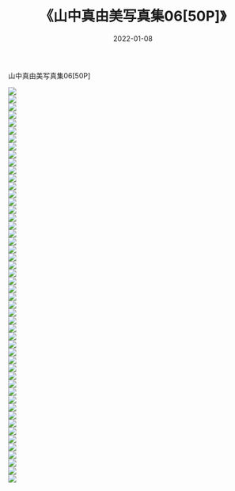 ﻿---
layout: post
title:  《山中真由美写真集06[50P]》
date:   2022-01-08
img: http://img.660000.xyz/Sharelink/性感/2022/山中真由美写真集06[50P]/000.jpg
categories: [美女, 清纯, 唯美]
---

山中真由美写真集06[50P]

  ![](http://img.660000.xyz/Sharelink/性感/2022/山中真由美写真集06[50P]/001.jpg) <br> ![](http://img.660000.xyz/Sharelink/性感/2022/山中真由美写真集06[50P]/002.jpg) <br> ![](http://img.660000.xyz/Sharelink/性感/2022/山中真由美写真集06[50P]/003.jpg) <br> ![](http://img.660000.xyz/Sharelink/性感/2022/山中真由美写真集06[50P]/004.jpg) <br> ![](http://img.660000.xyz/Sharelink/性感/2022/山中真由美写真集06[50P]/005.jpg) <br> ![](http://img.660000.xyz/Sharelink/性感/2022/山中真由美写真集06[50P]/006.jpg) <br> ![](http://img.660000.xyz/Sharelink/性感/2022/山中真由美写真集06[50P]/007.jpg) <br> ![](http://img.660000.xyz/Sharelink/性感/2022/山中真由美写真集06[50P]/008.jpg) <br> ![](http://img.660000.xyz/Sharelink/性感/2022/山中真由美写真集06[50P]/009.jpg) <br> ![](http://img.660000.xyz/Sharelink/性感/2022/山中真由美写真集06[50P]/010.jpg) <br> ![](http://img.660000.xyz/Sharelink/性感/2022/山中真由美写真集06[50P]/011.jpg) <br> ![](http://img.660000.xyz/Sharelink/性感/2022/山中真由美写真集06[50P]/012.jpg) <br> ![](http://img.660000.xyz/Sharelink/性感/2022/山中真由美写真集06[50P]/013.jpg) <br> ![](http://img.660000.xyz/Sharelink/性感/2022/山中真由美写真集06[50P]/014.jpg) <br> ![](http://img.660000.xyz/Sharelink/性感/2022/山中真由美写真集06[50P]/015.jpg) <br> ![](http://img.660000.xyz/Sharelink/性感/2022/山中真由美写真集06[50P]/016.jpg) <br> ![](http://img.660000.xyz/Sharelink/性感/2022/山中真由美写真集06[50P]/017.jpg) <br> ![](http://img.660000.xyz/Sharelink/性感/2022/山中真由美写真集06[50P]/018.jpg) <br> ![](http://img.660000.xyz/Sharelink/性感/2022/山中真由美写真集06[50P]/019.jpg) <br> ![](http://img.660000.xyz/Sharelink/性感/2022/山中真由美写真集06[50P]/020.jpg) <br> ![](http://img.660000.xyz/Sharelink/性感/2022/山中真由美写真集06[50P]/021.jpg) <br> ![](http://img.660000.xyz/Sharelink/性感/2022/山中真由美写真集06[50P]/022.jpg) <br> ![](http://img.660000.xyz/Sharelink/性感/2022/山中真由美写真集06[50P]/023.jpg) <br> ![](http://img.660000.xyz/Sharelink/性感/2022/山中真由美写真集06[50P]/024.jpg) <br> ![](http://img.660000.xyz/Sharelink/性感/2022/山中真由美写真集06[50P]/025.jpg) <br> ![](http://img.660000.xyz/Sharelink/性感/2022/山中真由美写真集06[50P]/026.jpg) <br> ![](http://img.660000.xyz/Sharelink/性感/2022/山中真由美写真集06[50P]/027.jpg) <br> ![](http://img.660000.xyz/Sharelink/性感/2022/山中真由美写真集06[50P]/028.jpg) <br> ![](http://img.660000.xyz/Sharelink/性感/2022/山中真由美写真集06[50P]/029.jpg) <br> ![](http://img.660000.xyz/Sharelink/性感/2022/山中真由美写真集06[50P]/030.jpg) <br> ![](http://img.660000.xyz/Sharelink/性感/2022/山中真由美写真集06[50P]/031.jpg) <br> ![](http://img.660000.xyz/Sharelink/性感/2022/山中真由美写真集06[50P]/032.jpg) <br> ![](http://img.660000.xyz/Sharelink/性感/2022/山中真由美写真集06[50P]/033.jpg) <br> ![](http://img.660000.xyz/Sharelink/性感/2022/山中真由美写真集06[50P]/034.jpg) <br> ![](http://img.660000.xyz/Sharelink/性感/2022/山中真由美写真集06[50P]/035.jpg) <br> ![](http://img.660000.xyz/Sharelink/性感/2022/山中真由美写真集06[50P]/036.jpg) <br> ![](http://img.660000.xyz/Sharelink/性感/2022/山中真由美写真集06[50P]/037.jpg) <br> ![](http://img.660000.xyz/Sharelink/性感/2022/山中真由美写真集06[50P]/038.jpg) <br> ![](http://img.660000.xyz/Sharelink/性感/2022/山中真由美写真集06[50P]/039.jpg) <br> ![](http://img.660000.xyz/Sharelink/性感/2022/山中真由美写真集06[50P]/040.jpg) <br> ![](http://img.660000.xyz/Sharelink/性感/2022/山中真由美写真集06[50P]/041.jpg) <br> ![](http://img.660000.xyz/Sharelink/性感/2022/山中真由美写真集06[50P]/042.jpg) <br> ![](http://img.660000.xyz/Sharelink/性感/2022/山中真由美写真集06[50P]/043.jpg) <br> ![](http://img.660000.xyz/Sharelink/性感/2022/山中真由美写真集06[50P]/044.jpg) <br> ![](http://img.660000.xyz/Sharelink/性感/2022/山中真由美写真集06[50P]/045.jpg) <br> ![](http://img.660000.xyz/Sharelink/性感/2022/山中真由美写真集06[50P]/046.jpg) <br> ![](http://img.660000.xyz/Sharelink/性感/2022/山中真由美写真集06[50P]/047.jpg) <br> ![](http://img.660000.xyz/Sharelink/性感/2022/山中真由美写真集06[50P]/048.jpg) <br> ![](http://img.660000.xyz/Sharelink/性感/2022/山中真由美写真集06[50P]/049.jpg) <br> ![](http://img.660000.xyz/Sharelink/性感/2022/山中真由美写真集06[50P]/050.jpg) <br>